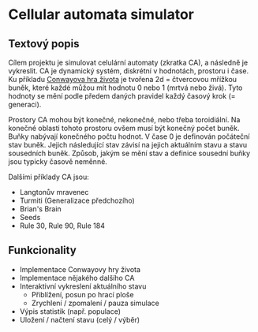 # Cellular automata simulator

## Textový popis

Cílem projektu je simulovat celulární automaty (zkratka CA), a následně je vykreslit. CA je dynamický systém, diskrétní v hodnotách, prostoru i čase. Ku příkladu [Conwayova hra života](https://en.wikipedia.org/wiki/Conway%27s_Game_of_Life) je tvořena 2d = čtvercovou mřížkou buněk, které každé můžou mít hodnotu 0 nebo 1 (mrtvá nebo živá). Tyto hodnoty se mění podle předem daných pravidel každý časový krok (= generaci).

Prostory CA mohou být konečné, nekonečné, nebo třeba toroidiální. Na konečné oblasti tohoto prostoru ovšem musí být konečný počet buněk. Buňky nabývají konečného počtu hodnot. V čase 0 je definován počáteční stav buněk. Jejich následující stav závisí na jejich aktuálním stavu a stavu sousedních buněk. Způsob, jakým se mění stav a definice sousední buňky jsou typicky časově neměnné.

Dalšími příklady CA jsou:
 - Langtonův mravenec
 - Turmiti (Generalizace předchozího)
 - Brian's Brain
 - Seeds
 - Rule 30, Rule 90, Rule 184

## Funkcionality

 - Implementace Conwayovy hry života
 - Implementace nějakého dalšího CA
 - Interaktivní vykreslení aktuálního stavu
   - Přiblížení, posun po hrací ploše
   - Zrychlení / zpomalení / pauza simulace
 - Výpis statistik (např. populace)
 - Uložení / načtení stavu (celý / výběr)
